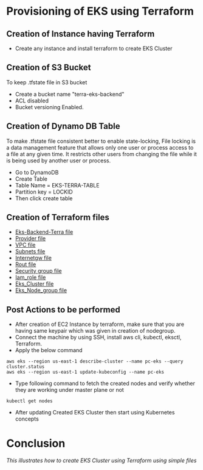 # Provisioning of EKS using Terraform

## Creation of Instance having Terraform

- Create any instance and install terraform to create EKS Cluster

## Creation of S3 Bucket

To keep .tfstate file in S3 bucket
- Create a bucket name "terra-eks-backend"
- ACL disabled
- Bucket versioning Enabled.

## Creation of Dynamo DB Table

To make .tfstate file consistent better to enable state-locking,  File locking is a data management feature that allows only one user or process access to a file at any given time. It restricts other users from changing the file while it is being used by another user or process.

- Go to DynamoDB
- Create Table
- Table Name = EKS-TERRA-TABLE
- Partition key = LOCKID
- Then click create table

## Creation of Terraform files

- [Eks-Backend-Terra file](./Eks-Backend-Terra.tf)
- [Provider file](./Provider.tf)
- [VPC file](./VPC.tf)
- [Subnets file](./Subnets.tf)
- [Internetgw file](./Internetgw.tf)
- [Rout file](./Rout.tf)
- [Security group file](./Sg.tf)
- [Iam_role file](./Iam_role.tf)
- [Eks_Cluster file](./Eks_Cluster.tf)
- [Eks_Node_group file](./Eks_Node_group.tf)

## Post Actions to be performed

- After creation of EC2 Instance by terraform, make sure that you are having same keypair which was given in creation of nodegroup.
- Connect the machine by using SSH, install aws cli, kubectl, eksctl, Terraform.
- Apply the below command

```
aws eks --region us-east-1 describe-cluster --name pc-eks --query cluster.status
aws eks --region us-east-1 update-kubeconfig --name pc-eks
```

- Type following command to fetch the created nodes and verify whether they are working under master plane or not

```
kubectl get nodes
```

- After updating Created EKS Cluster then start using Kubernetes concepts


# Conclusion

_*This illustrates how to create EKS Cluster using Terraform using simple files*_
